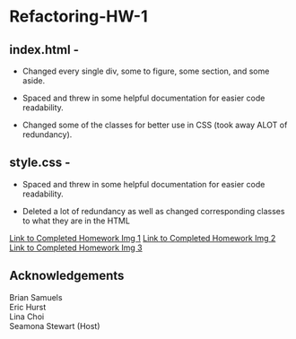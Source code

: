 # Refactoring-HW-1

index.html - 
----------
* Changed every single div, some to figure, some section, and some aside.

* Spaced and threw in some helpful documentation for easier code readability.

* Changed some of the classes for better use in CSS (took away ALOT of redundancy).

style.css - 
---------
* Spaced and threw in some helpful documentation for easier code readability.

* Deleted a lot of redundancy as well as changed corresponding classes to what they are in the HTML

[Link to Completed Homework Img 1](./assets/images/homework-1-screenshot.png)
[Link to Completed Homework Img 2](./assets/images/homework-2-screenshot-2.png)
[Link to Completed Homework Img 3](./assets/images/homework-1-screenshot-3.png)

Acknowledgements
----------------
Brian Samuels <br/>
Eric Hurst <br/>
Lina Choi <br/>
Seamona Stewart (Host)
